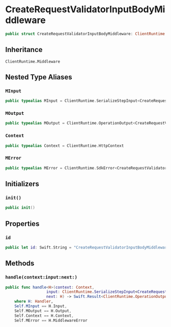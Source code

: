 # CreateRequestValidatorInputBodyMiddleware

``` swift
public struct CreateRequestValidatorInputBodyMiddleware: ClientRuntime.Middleware 
```

## Inheritance

`ClientRuntime.Middleware`

## Nested Type Aliases

### `MInput`

``` swift
public typealias MInput = ClientRuntime.SerializeStepInput<CreateRequestValidatorInput>
```

### `MOutput`

``` swift
public typealias MOutput = ClientRuntime.OperationOutput<CreateRequestValidatorOutputResponse>
```

### `Context`

``` swift
public typealias Context = ClientRuntime.HttpContext
```

### `MError`

``` swift
public typealias MError = ClientRuntime.SdkError<CreateRequestValidatorOutputError>
```

## Initializers

### `init()`

``` swift
public init() 
```

## Properties

### `id`

``` swift
public let id: Swift.String = "CreateRequestValidatorInputBodyMiddleware"
```

## Methods

### `handle(context:input:next:)`

``` swift
public func handle<H>(context: Context,
                  input: ClientRuntime.SerializeStepInput<CreateRequestValidatorInput>,
                  next: H) -> Swift.Result<ClientRuntime.OperationOutput<CreateRequestValidatorOutputResponse>, MError>
    where H: Handler,
    Self.MInput == H.Input,
    Self.MOutput == H.Output,
    Self.Context == H.Context,
    Self.MError == H.MiddlewareError
```
